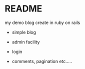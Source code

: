# README

my demo blog create in ruby on rails

* simple blog

* admin facility

* login  

* comments, pagination etc.....
